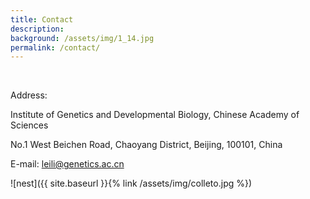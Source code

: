 ```yaml
---
title: Contact
description:   
background: /assets/img/1_14.jpg
permalink: /contact/
---
```


&nbsp;
&nbsp;
&nbsp;

Address: 

Institute of Genetics and Developmental Biology, Chinese Academy of Sciences

No.1 West Beichen Road, Chaoyang District, Beijing, 100101, China

E-mail: leili@genetics.ac.cn


![nest]({{ site.baseurl }}{% link /assets/img/colleto.jpg %})

